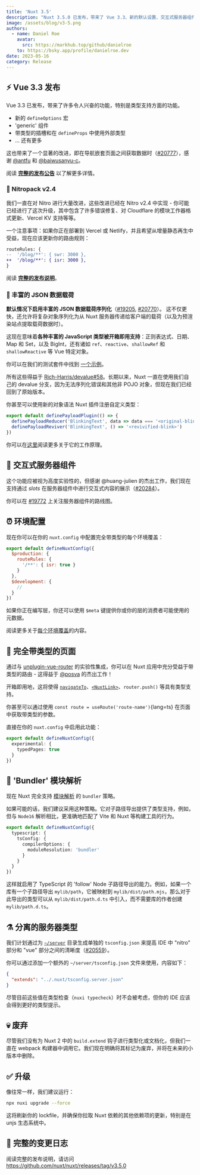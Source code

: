 ```yaml
---
title: 'Nuxt 3.5'
description: "Nuxt 3.5.0 已发布，带来了 Vue 3.3、新的默认设置、交互式服务器组件、带类型的页面、环境配置等等功能。"
image: /assets/blog/v3-5.png
authors:
  - name: Daniel Roe
    avatar:
      src: https://markhub.top/github/danielroe
    to: https://bsky.app/profile/danielroe.dev
date: 2023-05-16
category: Release
---
```


## ⚡️ Vue 3.3 发布

Vue 3.3 已发布，带来了许多令人兴奋的功能，特别是类型支持方面的功能。

* 新的 `defineOptions` 宏
* 'generic' 组件
* 带类型的插槽和在 `defineProps` 中使用外部类型
* ... 还有更多

这也带来了一个显著的改进，即在导航嵌套页面之间获取数据时（[#20777](https://github.com/nuxt/nuxt/pull/20777)），感谢 [@antfu](https://github.com/antfu) 和 [@baiwusanyu-c](https://github.com/baiwusanyu-c)。

阅读 **[完整的发布公告](https://blog.vuejs.org/posts/vue-3-3)** 以了解更多详情。

### 🙌 Nitropack v2.4

我们一直在对 Nitro 进行大量改进，这些改进已经在 Nitro v2.4 中实现 - 你可能已经进行了这次升级，其中包含了许多错误修复、对 Cloudflare 的模块工作器格式更新、Vercel KV 支持等等。

一个注意事项：如果你正在部署到 Vercel 或 Netlify，并且希望从增量静态再生中受益，现在应该更新你的路由规则：

```diff
routeRules: {
--  '/blog/**': { swr: 3000 },
++  '/blog/**': { isr: 3000 },
}
```

阅读 **[完整的发布说明](https://github.com/unjs/nitro/releases/tag/v2.4.0)**。

### 💖 丰富的 JSON 数据载荷

**默认情况下启用丰富的 JSON 数据载荷序列化**（[#19205](https://github.com/nuxt/nuxt/pull/19205), [#20770](https://github.com/nuxt/nuxt/pull/20770)）。
这不仅更快，还允许将复杂对象序列化为从 Nuxt 服务器传递给客户端的载荷（以及为预渲染站点提取载荷数据时）。

这现在意味着**各种丰富的 JavaScript 类型被开箱即用支持**：正则表达式、日期、Map 和 Set，以及 BigInt，还有诸如 `ref`、`reactive`、`shallowRef` 和 `shallowReactive` 等 Vue 特定对象。

你可以在我们的测试套件中找到 [一个示例](https://github.com/nuxt/nuxt/blob/main/test/fixtures/basic/pages/json-payload.vue)。

所有这些得益于 [Rich-Harris/devalue#58](https://github.com/Rich-Harris/devalue/pull/58)。长期以来，Nuxt 一直在使用我们自己的 devalue 分支，因为无法序列化错误和其他非 POJO 对象，但现在我们已经回到了原始版本。

你甚至可以使用新的对象语法 Nuxt 插件注册自定义类型：

```ts [plugins/custom-payload-type.ts]
export default definePayloadPlugin(() => {
  definePayloadReducer('BlinkingText', data => data === '<original-blink>' && '_')
  definePayloadReviver('BlinkingText', () => '<revivified-blink>')
})
```

你可以在[这里](https://github.com/rich-harris/devalue#custom-types)阅读更多关于它的工作原理。

## 🛝 交互式服务器组件

这个功能应被视为高度实验性的，但感谢 @huang-julien 的杰出工作，我们现在支持通过 _slots_ 在服务器组件中进行交互式内容的展示（[#20284](https://github.com/nuxt/nuxt/pull/20284)）。

你可以在 [#19772](https://github.com/nuxt/nuxt/issues/19772) 上关注服务器组件的路线图。

## ⏰ 环境配置

现在你可以在你的 `nuxt.config` 中配置完全带类型的每个环境覆盖：

```js
export default defineNuxtConfig({
  $production: {
    routeRules: {
      '/**': { isr: true }
    }
  },
  $development: {
    //
  }
})
```

如果你正在编写层，你还可以使用 `$meta` 键提供你或你的层的消费者可能使用的元数据。

阅读更多关于[每个环境覆盖](https://github.com/nuxt/nuxt/pull/20329)的内容。

## 💪 完全带类型的页面

通过与 [unplugin-vue-router](https://github.com/posva/unplugin-vue-router) 的实验性集成，你可以在 Nuxt 应用中充分受益于带类型的路由 - 这得益于 [@posva](https://github.com/posva) 的杰出工作！

开箱即用地，这将使得 [`navigateTo`](/docs/api/utils/navigate-to)、[`<NuxtLink>`](/docs/api/components/nuxt-link)、`router.push()` 等具有类型支持。

你甚至可以通过使用 `const route = useRoute('route-name')`{lang=ts} 在页面中获取带类型的参数。

直接在你的 `nuxt.config` 中启用此功能：

```ts [nuxt.config.ts]
export default defineNuxtConfig({
  experimental: {
    typedPages: true
  }
})
```

## 🔎 'Bundler' 模块解析

现在 Nuxt 完全支持 [模块解析](https://www.typescriptlang.org/docs/handbook/module-resolution.html) 的 `bundler` 策略。

如果可能的话，我们建议采用这种策略。它对子路径导出提供了类型支持，例如，但与 `Node16` 解析相比，更准确地匹配了 Vite 和 Nuxt 等构建工具的行为。

```ts [nuxt.config.ts]
export default defineNuxtConfig({
  typescript: {
    tsConfig: {
      compilerOptions: {
        moduleResolution: 'bundler'
      }
    }
  }
})
```

这样就启用了 TypeScript 的 'follow' Node 子路径导出的能力。例如，如果一个库有一个子路径导出 `mylib/path`，它被映射到 `mylib/dist/path.mjs`，那么对于此导出的类型可以从 `mylib/dist/path.d.ts` 中引入，而不需要库的作者创建 `mylib/path.d.ts`。

## ⚗️ 分离的服务器类型

我们计划通过为 [`~/server`](/docs/guide/directory-structure/server) 目录生成单独的 `tsconfig.json` 来提高 IDE 中 "nitro" 部分和 "vue" 部分之间的清晰度（[#20559](https://github.com/nuxt/nuxt/pull/20559)）。

你可以通过添加一个额外的 `~/server/tsconfig.json` 文件来使用，内容如下：

```json
{
  "extends": "../.nuxt/tsconfig.server.json"
}
```

尽管目前这些值在类型检查（`nuxi typecheck`）时不会被考虑，但你的 IDE 应该会得到更好的类型提示。

## 💀 废弃

尽管我们没有为 Nuxt 2 中的 `build.extend` 钩子进行类型化或文档化，但我们一直在 webpack 构建器中调用它。我们现在明确将其标记为废弃，并将在未来的小版本中删除。

## ✅ 升级

像往常一样，我们建议运行：

```sh
npx nuxi upgrade --force
```

这将刷新你的 lockfile，并确保你拉取 Nuxt 依赖的其他依赖项的更新，特别是在 unjs 生态系统中。

## 📃 完整的变更日志

阅读完整的发布说明，请访问 https://github.com/nuxt/nuxt/releases/tag/v3.5.0
